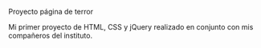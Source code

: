 Proyecto página de terror

Mi primer proyecto de HTML, CSS y jQuery realizado en conjunto con mis compañeros del instituto.
